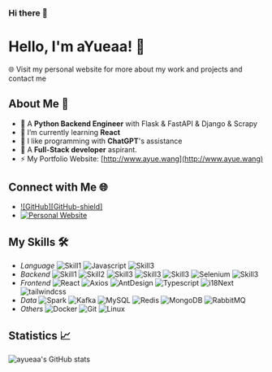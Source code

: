 ### Hi there 👋

<!--
**ayueaa/ayueaa** is a ✨ _special_ ✨ repository because its `README.md` (this file) appears on your GitHub profile.

Here are some ideas to get you started:

- 🔭 I’m currently working on ...
- 🌱 I’m currently learning ...
- 👯 I’m looking to collaborate on ...
- 🤔 I’m looking for help with ...
- 💬 Ask me about ...
- 📫 How to reach me: ...
- 😄 Pronouns: ...
- ⚡ Fun fact: ...
-->
# Hello, I'm aYueaa! 👋

🌐 Visit my personal website for more about my work and projects and contact me

## About Me 📌
- 🔭 A **Python Backend Engineer** with Flask & FastAPI & Django & Scrapy
- 🌱 I’m currently learning **React**
- 👯 I like programming with **ChatGPT**'s assistance
- 🤔 A **Full-Stack developer** aspirant.
- ⚡ My Portfolio Website: [http://www.ayue.wang](http://www.ayue.wang)


## Connect with Me 🌐
- [![GitHub][GitHub-shield]](https://github.com/ayueaa)
- [![Personal Website](https://img.shields.io/badge/Personal_Website-ayue's_Portfolio-blue?style=flat&logo=react&logoColor=white)](http://www.ayue.wang)

## My Skills 🛠️

- *Language*
![Skill1](https://img.shields.io/badge/-Python-333333?style=flat&logo=python) ![Javascript](https://img.shields.io/badge/-Javascript-333333?style=flat&logo=Javascript) ![Skill3](https://img.shields.io/badge/-Golang-333333?style=flat&logo=go)
- *Backend*
![Skill1](https://img.shields.io/badge/-fastapi-333333?style=flat&logo=fastapi)  ![Skill2](https://img.shields.io/badge/-flask-333333?style=flat&logo=flask) ![Skill3](https://img.shields.io/badge/-django-333333?style=flat&logo=django) ![Skill3](https://img.shields.io/badge/-scrapy-333333?style=flat&logo=scrapy) ![Skill3](https://img.shields.io/badge/-pandas-333333?style=flat&logo=pandas) ![Selenium](https://img.shields.io/badge/-Selenium-333333?style=flat&logo=Selenium) ![Skill3](https://img.shields.io/badge/-streamlit-333333?style=flat&logo=streamlit)
- *Frontend*
![React](https://img.shields.io/badge/-React-333333?style=flat&logo=react) ![Axios](https://img.shields.io/badge/-Axios-333333?style=flat&logo=axios) ![AntDesign](https://img.shields.io/badge/-AntDesign-333333?style=flat&logo=antDesign) ![Typescript](https://img.shields.io/badge/-Typescript-333333?style=flat&logo=Typescript) ![i18Next](https://img.shields.io/badge/-i18Next-333333?style=flat&logo=i18Next) ![tailwindcss](https://img.shields.io/badge/-tailwindcss-333333?style=flat&logo=tailwindcss) 
- *Data*
![Spark](https://img.shields.io/badge/-Spark-333333?style=flat&logo=apachespark) ![Kafka](https://img.shields.io/badge/-Kafka-333333?style=flat&logo=apachekafka) ![MySQL](https://img.shields.io/badge/-MySQL-333333?style=flat&logo=mysql) ![Redis](https://img.shields.io/badge/-Redis-333333?style=flat&logo=redis) ![MongoDB](https://img.shields.io/badge/-MongoDB-333333?style=flat&logo=mongodb) ![RabbitMQ](https://img.shields.io/badge/-RabbitMQ-333333?style=flat&logo=rabbitmq) 
- *Others*
![Docker](https://img.shields.io/badge/-Docker-333333?style=flat&logo=docker) ![Git](https://img.shields.io/badge/-Git-333333?style=flat&logo=Git) ![Linux](https://img.shields.io/badge/-Linux-333333?style=flat&logo=Linux) 
## Statistics 📈
![ayueaa's GitHub stats](https://github-readme-stats.vercel.app/api?username=ayueaa&show_icons=true&theme=tokyonight)




